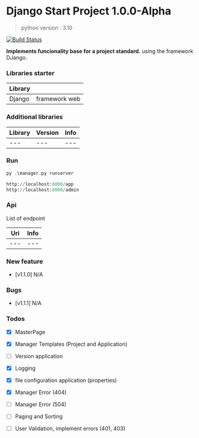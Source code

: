 # Django Start Project 1.0.0-Alpha
> python version : 3.10

[![Build Status](https://travis-ci.org/joemccann/dillinger.svg?branch=master)](https://#)

<strong>Implements funcionality base for a project standard.</strong> using the framework DJango. 

### Libraries starter


| Library |               |
|---------|---------------|
| Django  | framework web |

### Additional libraries

| Library   | Version | Info                   |
|-----------|---------|------------------------|
| ---       | ---     | ---                    |

### Run 

```python
py .\manager.py runserver

http://localhost:8000/app
http://localhost:8000/admin 
```

### Api
List of endpoint

| Uri                                               | Info                           |
|---------------------------------------------------|--------------------------------|
| ---                                               | ---                            |  

### New feature

  - [v1.1.0] N/A

### Bugs

  - [v1.1.1] N/A
  
### Todos
 
 - [x] MasterPage
 - [x] Manager Templates (Project and Application)
 - [ ] Version application
 - [x] Logging
 - [x] file configuration application (properties)
 - [x] Manager Error (404)
 - [ ] Manager Error (504)
 - [ ] Paging and Sorting
 - [ ] User Validation, implement errors (401, 403)

 

